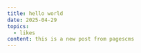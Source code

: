 ```yaml
---
title: hello world
date: 2025-04-29
topics:
  - likes
content: this is a new post from pagescms
---
```

